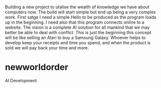 Building a new project to utalise the wealth of knowledge we have about computers now.
The build will start simple but end up being a very complex work.
First satge I need a simple Hello to be produced as the program loads up in the beginning.
I need also that this program connects online to a website.
The vision is a complete AI solution for all mankind that we may better be able to deal with conflict.
This is just the beginning this concept will be like selling an Atari to buy a Samsung Galaxy.
Whoever helps to develop keep your receipts and time you spend,
and when the product is sold we will pay back your time and more.
# newworldorder
AI Development
